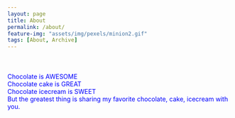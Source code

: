 ```yaml
---
layout: page
title: About
permalink: /about/
feature-img: "assets/img/pexels/minion2.gif"
tags: [About, Archive]
---
```

<style>
 a { 
  color:blue;}
</style>
<h4><a A girl who loves robots, art, people, book, volunteering, and music.</a></h4><br>

Chocolate is AWESOME<br>
Chocolate cake is GREAT<br>
Chocolate icecream is SWEET<br>
But the greatest thing is sharing my favorite chocolate, cake, icecream with you.<br>
